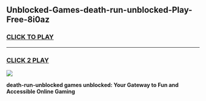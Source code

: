 
## Unblocked-Games-death-run-unblocked-Play-Free-8i0az
<h3>
<a href="https://premium76.site?title=death-run-unblocked&ref=18A1">CLICK TO PLAY</a></h3>
<hr>

<h3>
<a href="https://premium76.site?title=death-run-unblocked&ref=18A1">CLICK 2 PLAY</a>
  
</h3>

<a href="https://premium76.site?title=death-run-unblocked&ref=18A1"><img src="https://clearcache.store/games.png"></a>


**death-run-unblocked games unblocked: Your Gateway to Fun and Accessible Online Gaming**
